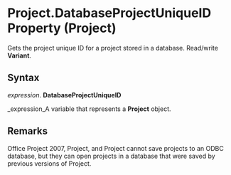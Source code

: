 
# Project.DatabaseProjectUniqueID Property (Project)

Gets the project unique ID for a project stored in a database. Read/write  **Variant**.


## Syntax

 _expression_. **DatabaseProjectUniqueID**

 _expression_A variable that represents a  **Project** object.


## Remarks

Office Project 2007, Project, and Project cannot save projects to an ODBC database, but they can open projects in a database that were saved by previous versions of Project.

